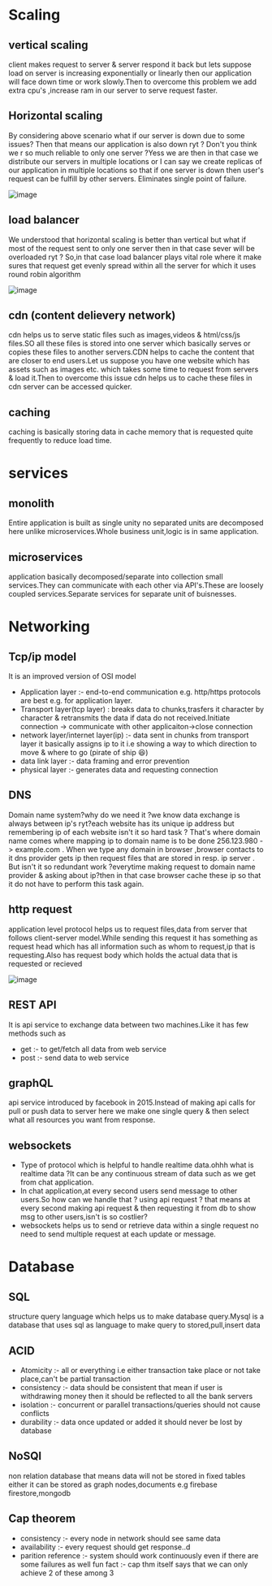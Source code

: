 # Scaling

## vertical scaling
client makes request to server & server respond it back but lets suppose load on server is increasing exponentially or linearly then our application will face down time or work slowly.Then to overcome this problem we add
extra cpu's ,increase ram in our server to serve request faster.

## Horizontal scaling
By considering above scenario what if our server is down due to some issues? Then that means our application is also down ryt ? Don't you think we r so much reliable to only one server ?Yess we are
then in that case we distribute our servers in multiple locations or I can say we create replicas of our application in multiple locations so that if one server is down then user's request can be fulfill by other servers.
Eliminates single point of failure.

![image](https://user-images.githubusercontent.com/71604396/230620668-4e96c4a8-4913-4b08-ad16-3dabeb8da176.png)

## load balancer
We understood that horizontal scaling is better than vertical but what if most of the request sent to only one server then in that case sever will be overloaded ryt ? So,in that case load balancer plays vital role where it make sures that request get evenly spread within all the server for which it uses round robin algorithm

![image](https://user-images.githubusercontent.com/71604396/230664368-2285aded-09be-4eb6-ba53-fff8e514cf12.png)

## cdn (content delievery network)
cdn helps us to serve static files such as images,videos & html/css/js files.SO all these files is stored into one server which basically serves or copies these files to another servers.CDN helps to cache the content that are closer to end users.Let us suppose you have one website which has assets such as images etc. which takes some time to request from servers & load it.Then to overcome this issue cdn helps us to cache these files in cdn server can be accessed quicker.

## caching
caching is basically storing data in cache memory that is requested quite frequently to reduce load time.

# services
## monolith
Entire application is built as single unity no separated units are decomposed here unlike microservices.Whole business unit,logic is in same application.

## microservices
application basically decomposed/separate into collection small services.They can communicate with each other via API's.These are loosely coupled services.Separate services for separate unit of buisnesses.

# Networking
## Tcp/ip model
It is an improved version of OSI model
- Application layer :- end-to-end communication e.g. http/https protocols are best e.g. for application layer.
- Transport layer(tcp layer) : breaks data to chunks,trasfers it character by character & retransmits the data if data do not received.Initiate connection -> communicate with other applicaiton->close connection
- network layer/internet layer(ip) :- data sent in chunks from transport layer it basically assigns ip to it i.e showing a way to which direction to move & where to go (pirate of ship 😆)
- data link layer :- data framing and error prevention
- physical layer :- generates data and requesting connection 

## DNS
Domain name system?why do we need it ?we know data exchange is always between ip's ryt?each website has its unique ip address but remembering ip of each website isn't it so hard task ? That's where domain name comes where mapping ip to domain name is to be done 256.123.980 -> example.com .
When we type any domain in browser ,browser contacts to it dns provider gets ip then request files that are stored in resp. ip server .
But isn't it so redundant work ?everytime making request to domain name provider & asking about ip?then in that case browser cache these ip so that it do not have to perform this task again.

## http request 
application level protocol helps us to request files,data from server that follows client-server model.While sending this request it has something as request head which has all information such as whom to request,ip that is requesting.Also has request body which holds the actual data that is requested or recieved

![image](https://user-images.githubusercontent.com/71604396/230789033-d3e8f143-3493-403c-af0f-84d7b5a67473.png)

## REST API
It is api service to exchange data between two machines.Like it has few methods such as
- get :- to get/fetch all data from web service
- post :- send data to web service

## graphQL
api service introduced by facebook in 2015.Instead of making api calls for pull or push data to server here we make one single query & then select what all resources you want from response.

## websockets
- Type of protocol which is helpful to handle realtime data.ohhh what is realtime data ?It can be any continuous stream of data such as we get from chat application.
- In chat application,at every second users send message to other users.So how can we handle that ? using api request ? that means at every second making api request & then requesting it from db to show msg to other users,isn't is so costlier?
- websockets helps us to send or retrieve data within a single request no need to send multiple request at each update or message.

# Database
## SQL
structure query language which helps us to make database query.Mysql is a database that uses sql as language to make query to stored,pull,insert data

## ACID
- Atomicity :- all or everything i.e either transaction take place or not take place,can't be partial transaction
- consistency :- data should be consistent that mean if user is withdrawing money then it should be reflected to all the bank servers
- isolation :- concurrent or parallel transactions/queries should not cause conflicts
- durability :- data once updated or added it should never be lost by database

## NoSQl
non relation database that means data will not be stored in fixed tables either it can be stored as graph nodes,documents e.g firebase firestore,mongodb

## Cap theorem
- consistency :- every node in network should see same data
- availability :- every request should get response..d
- parition reference :- system should work continuously even if there are some failures as well
fun fact :- cap thm itself says that we can only achieve 2 of these among 3
